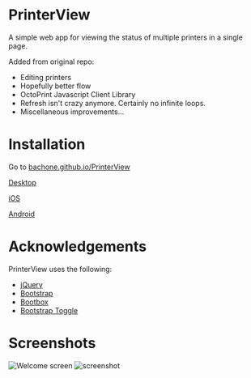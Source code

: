 # PrinterView
A simple web app for viewing the status of multiple printers in a single page.

Added from original repo:
- Editing printers
- Hopefully better flow
- OctoPrint Javascript Client Library
- Refresh isn't crazy anymore. Certainly no infinite loops.
- Miscellaneous improvements...

# Installation

Go to [bachone.github.io/PrinterView](http://bachone.github.io/PrinterView/)

[Desktop](https://github.com/quillford/PrinterView/wiki/Desktop-Setup)

[iOS](https://github.com/quillford/PrinterView/wiki/iOS-Setup)

[Android](https://github.com/quillford/PrinterView/wiki/Android-Setup)

# Acknowledgements
PrinterView uses the following:
* [jQuery](https://jquery.com/)
* [Bootstrap](http://getbootstrap.com/)
* [Bootbox](http://bootboxjs.com/)
* [Bootstrap Toggle](http://www.bootstraptoggle.com/)

# Screenshots
![Welcome screen](https://raw.githubusercontent.com/quillford/PrinterView/master/images/screenshots/screenshot-welcome.png)
![screenshot](https://raw.githubusercontent.com/quillford/PrinterView/master/images/screenshots/screenshot.png)
